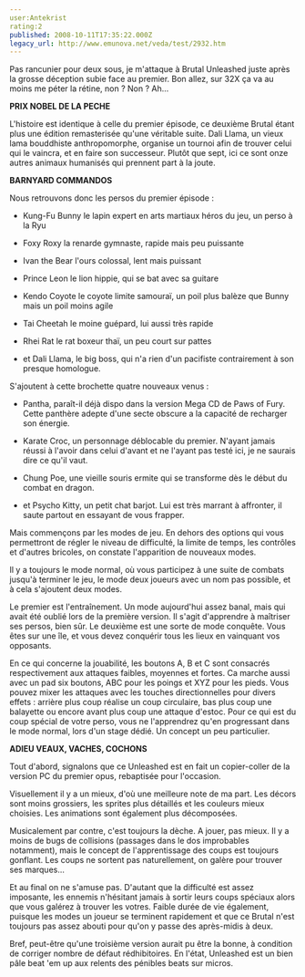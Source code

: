 ```yaml
---
user:Antekrist
rating:2
published: 2008-10-11T17:35:22.000Z
legacy_url: http://www.emunova.net/veda/test/2932.htm
---
```

Pas rancunier pour deux sous, je m'attaque à Brutal Unleashed juste après la grosse déception subie face au premier. Bon allez, sur 32X ça va au moins me péter la rétine, non ? Non ? Ah...  

  

**PRIX NOBEL DE LA PECHE**  

L'histoire est identique à celle du premier épisode, ce deuxième Brutal étant plus une édition remasterisée qu'une véritable suite. Dali Llama, un vieux lama bouddhiste anthropomorphe, organise un tournoi afin de trouver celui qui le vaincra, et en faire son successeur. Plutôt que sept, ici ce sont onze autres animaux humanisés qui prennent part à la joute.  

  

**BARNYARD COMMANDOS**  

Nous retrouvons donc les persos du premier épisode :   

- Kung-Fu Bunny le lapin expert en arts martiaux héros du jeu, un perso à la Ryu  

- Foxy Roxy la renarde gymnaste, rapide mais peu puissante  

- Ivan the Bear l'ours colossal, lent mais puissant  

- Prince Leon le lion hippie, qui se bat avec sa guitare  

- Kendo Coyote le coyote limite samouraï, un poil plus balèze que Bunny mais un poil moins agile  

- Tai Cheetah le moine guépard, lui aussi très rapide  

- Rhei Rat le rat boxeur thaï, un peu court sur pattes  

- et Dali Llama, le big boss, qui n'a rien d'un pacifiste contrairement à son presque homologue.  

S'ajoutent à cette brochette quatre nouveaux venus :   

- Pantha, paraît-il déjà dispo dans la version Mega CD de Paws of Fury. Cette panthère adepte d'une secte obscure a la capacité de recharger son énergie.  

- Karate Croc, un personnage déblocable du premier. N'ayant jamais réussi à l'avoir dans celui d'avant et ne l'ayant pas testé ici, je ne saurais dire ce qu'il vaut.  

- Chung Poe, une vieille souris ermite qui se transforme dès le début du combat en dragon.  

- et Psycho Kitty, un petit chat barjot. Lui est très marrant à affronter, il saute partout en essayant de vous frapper.  

  

Mais commençons par les modes de jeu. En dehors des options qui vous permettront de régler le niveau de difficulté, la limite de temps, les contrôles et d'autres bricoles, on constate l'apparition de nouveaux modes.  

Il y a toujours le mode normal, où vous participez à une suite de combats jusqu'à terminer le jeu, le mode deux joueurs avec un nom pas possible, et à cela s'ajoutent deux modes.  

Le premier est l'entraînement. Un mode aujourd'hui assez banal, mais qui avait été oublié lors de la première version. Il s'agit d'apprendre à maîtriser ses persos, bien sûr. Le deuxième est une sorte de mode conquête. Vous êtes sur une île, et vous devez conquérir tous les lieux en vainquant vos opposants.  

  

En ce qui concerne la jouabilité, les boutons A, B et C sont consacrés respectivement aux attaques faibles, moyennes et fortes. Ca marche aussi avec un pad six boutons, ABC pour les poings et XYZ pour les pieds. Vous pouvez mixer les attaques avec les touches directionnelles pour divers effets : arrière plus coup réalise un coup circulaire, bas plus coup une balayette ou encore avant plus coup une attaque d'estoc. Pour ce qui est du coup spécial de votre perso, vous ne l'apprendrez qu'en progressant dans le mode normal, lors d'un stage dédié. Un concept un peu particulier.  

  

**ADIEU VEAUX, VACHES, COCHONS**  

Tout d'abord, signalons que ce Unleashed est en fait un copier-coller de la version PC du premier opus, rebaptisée pour l'occasion.  

Visuellement il y a un mieux, d'où une meilleure note de ma part. Les décors sont moins grossiers, les sprites plus détaillés et les couleurs mieux choisies. Les animations sont également plus décomposées.  

Musicalement par contre, c'est toujours la dèche. A jouer, pas mieux. Il y a moins de bugs de collisions (passages dans le dos improbables notamment), mais le concept de l'apprentissage des coups est toujours gonflant. Les coups ne sortent pas naturellement, on galère pour trouver ses marques...  

Et au final on ne s'amuse pas. D'autant que la difficulté est assez imposante, les ennemis n'hésitant jamais à sortir leurs coups spéciaux alors que vous galérez à trouver les votres. Faible durée de vie également, puisque les modes un joueur se terminent rapidement et que ce Brutal n'est toujours pas assez abouti pour qu'on y passe des après-midis à deux.  

  

Bref, peut-être qu'une troisième version aurait pu être la bonne, à condition de corriger nombre de défaut rédhibitoires. En l'état, Unleashed est un bien pâle beat 'em up aux relents des pénibles beats sur micros.